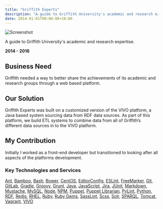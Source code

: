 ```yaml
---
title: "Griffith Experts"
description: "A guide to Griffith University's academic and research expertise."
date: 2014-01-01T00:00:00+10:00
---
```


![Screenshot](/images/my-work/griffith-experts.png)

A guide to Griffith University's academic and research expertise.

**2014 - 2016**

## Business Need

Griffith needed a way to better share the achievements of its academic and research groups through a web based platform.

## Our Solution

Griffith Experts was built on a customized version of the VIVO platform, a Java based system sourcing data from RDF data sources. As part of this platform, we build ETL systems to combine data from all of Griffith’s different data sources in to the VIVO platform.

## My Contribution

Initially I worked as a front-end developer but transitioned to looking after all aspects of the platforms development.

### Key Technologies and Services

[Ant](https://ant.apache.org/), [Bamboo](https://www.atlassian.com/software/bamboo), [Bash](https://www.gnu.org/software/bash/), [Bower](https://bower.io/), [CentOS](https://www.centos.org/), [EditorConfig](https://editorconfig.org/), [ESLint](https://eslint.org/), [FreeMarker](https://freemarker.apache.org/), [Git](https://git-scm.com/), [GitLab](https://about.gitlab.com/), [Gradle](https://gradle.org/), [Groovy](https://groovy-lang.org/), [Grunt](https://gruntjs.com/), [Java](https://www.oracle.com/au/java/), [JavaScript](https://developer.mozilla.org/en-US/docs/Web/JavaScript), [Jira](https://www.atlassian.com/software/jira), [JUnit](https://junit.org), [Markdown](https://daringfireball.net/projects/markdown/syntax), [Mustache](https://mustache.github.io/), [MySQL](https://www.mysql.com/), [Node](https://nodejs.org), [NPM](https://www.npmjs.com/), [Puppet](https://puppet.com/), [Puppet Librarian](http://librarian-puppet.com/), [PyLint](https://www.pylint.org/), [Python](https://www.python.org/), [RDF](https://www.w3.org/RDF/), [Redis](https://redis.io/), [RHEL](https://www.redhat.com/en/technologies/linux-platforms/enterprise-linux), [Ruby](https://www.ruby-lang.org), [Ruby Gems](https://rubygems.org/), [SassLint](https://www.npmjs.com/package/sass-lint), [Scss](https://sass-lang.com/), [Solr](https://lucene.apache.org/solr/), [SPARQL](https://www.w3.org/TR/sparql11-overview/), [Tomcat](https://tomcat.apache.org/), [Vagrant](https://www.vagrantup.com/), [VIVO](https://duraspace.org/vivo/)

